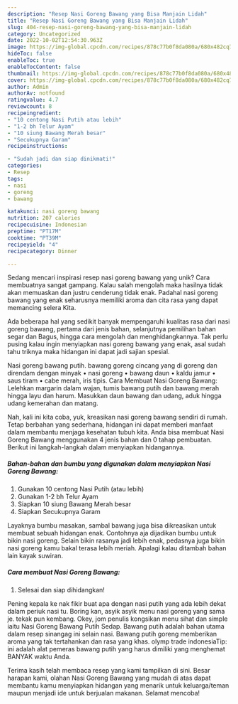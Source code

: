 ```yaml
---
description: "Resep Nasi Goreng Bawang yang Bisa Manjain Lidah"
title: "Resep Nasi Goreng Bawang yang Bisa Manjain Lidah"
slug: 404-resep-nasi-goreng-bawang-yang-bisa-manjain-lidah
category: Uncategorized
date: 2022-10-02T12:54:30.963Z
image: https://img-global.cpcdn.com/recipes/878c77b0f8da080a/680x482cq70/nasi-goreng-bawang-foto-resep-utama.jpg
hideToc: false
enableToc: true
enableTocContent: false
thumbnail: https://img-global.cpcdn.com/recipes/878c77b0f8da080a/680x482cq70/nasi-goreng-bawang-foto-resep-utama.jpg
cover: https://img-global.cpcdn.com/recipes/878c77b0f8da080a/680x482cq70/nasi-goreng-bawang-foto-resep-utama.jpg
author: Admin
authorAv: notfound
ratingvalue: 4.7
reviewcount: 8
recipeingredient:
- "10 centong Nasi Putih atau lebih"
- "1-2 bh Telur Ayam"
- "10 siung Bawang Merah besar"
- "Secukupnya Garam"
recipeinstructions:

- "Sudah jadi dan siap dinikmati!"
categories:
- Resep
tags:
- nasi
- goreng
- bawang

katakunci: nasi goreng bawang 
nutrition: 207 calories
recipecuisine: Indonesian
preptime: "PT17M"
cooktime: "PT39M"
recipeyield: "4"
recipecategory: Dinner

---
```





Sedang mencari inspirasi resep nasi goreng bawang yang unik? Cara membuatnya sangat gampang. Kalau salah mengolah maka hasilnya tidak akan memuaskan dan justru cenderung tidak enak. Padahal nasi goreng bawang yang enak seharusnya memiliki aroma dan cita rasa yang dapat memancing selera Kita.





Ada beberapa hal yang sedikit banyak mempengaruhi kualitas rasa dari nasi goreng bawang, pertama dari jenis bahan, selanjutnya pemilihan bahan segar dan Bagus, hingga cara mengolah dan menghidangkannya. Tak perlu pusing kalau ingin menyiapkan nasi goreng bawang yang enak,      asal sudah tahu triknya maka hidangan ini dapat jadi sajian spesial.














Nasi goreng bawang putih. bawang goreng cincang yang di goreng dan direndam dengan minyak • nasi goreng • bawang daun • kaldu jamur • saus tiram • cabe merah, iris tipis. Cara Membuat Nasi Goreng Bawang: Lelehkan margarin dalam wajan, tumis bawang putih dan bawang merah hingga layu dan harum. Masukkan daun bawang dan udang, aduk hingga udang kemerahan dan matang.






Nah, kali ini kita coba, yuk, kreasikan nasi goreng bawang sendiri di rumah. Tetap berbahan yang sederhana, hidangan ini dapat memberi manfaat dalam membantu menjaga kesehatan tubuh kita. Anda bisa membuat Nasi Goreng Bawang menggunakan 4 jenis bahan dan 0 tahap pembuatan. Berikut ini langkah-langkah dalam menyiapkan hidangannya.

<!--inarticleads1-->

##### Bahan-bahan dan bumbu yang digunakan dalam menyiapkan Nasi Goreng Bawang:

1. Gunakan 10 centong Nasi Putih (atau lebih)
1. Gunakan 1-2 bh Telur Ayam
1. Siapkan 10 siung Bawang Merah besar
1. Siapkan Secukupnya Garam


Layaknya bumbu masakan, sambal bawang juga bisa dikreasikan untuk membuat sebuah hidangan enak. Contohnya aja dijadikan bumbu untuk bikin nasi goreng. Selain bikin rasanya jadi lebih enak, pedasnya juga bikin nasi goreng kamu bakal terasa lebih meriah. Apalagi kalau ditambah bahan lain kayak suwiran. 

<!--inarticleads2-->

##### Cara membuat Nasi Goreng Bawang:


1. Selesai dan siap dihidangkan!

Pening kepala ke nak fikir buat apa dengan nasi putih yang ada lebih dekat dalam periuk nasi tu. Boring kan, asyik asyik menu nasi goreng yang sama je. tekak pun kembang. Okey, jom penulis kongsikan menu sihat dan simple iaitu Nasi Goreng Bawang Putih Sedap. Bawang putih adalah bahan utama dalam resep sinangag ini selain nasi. Bawang putih goreng memberikan aroma yang tak tertahankan dan rasa yang khas. olymp trade indonesiaTip: ini adalah alat pemeras bawang putih yang harus dimiliki yang menghemat BANYAK waktu Anda. 

Terima kasih telah membaca resep yang kami tampilkan di sini. Besar harapan kami, olahan Nasi Goreng Bawang yang mudah di atas dapat membantu kamu menyiapkan hidangan yang menarik untuk keluarga/teman maupun menjadi ide untuk berjualan makanan. Selamat mencoba!
